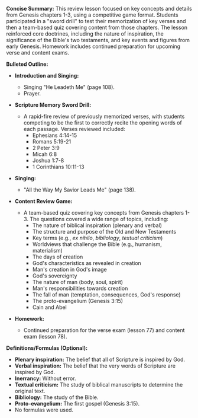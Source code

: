 **Concise Summary:** This review lesson focused on key concepts and details from Genesis chapters 1-3, using a competitive game format. Students participated in a "sword drill" to test their memorization of key verses and then a team-based quiz covering content from those chapters. The lesson reinforced core doctrines, including the nature of inspiration, the significance of the Bible's two testaments, and key events and figures from early Genesis.  Homework includes continued preparation for upcoming verse and content exams.


**Bulleted Outline:**

* **Introduction and Singing:**
    * Singing "He Leadeth Me" (page 108).
    * Prayer.

* **Scripture Memory Sword Drill:**
    * A rapid-fire review of previously memorized verses, with students competing to be the first to correctly recite the opening words of each passage. Verses reviewed included:
        * Ephesians 4:14-15
        * Romans 5:19-21
        * 2 Peter 3:9
        * Micah 6:8
        * Joshua 1:7-8
        * 1 Corinthians 10:11-13

* **Singing:**
    * "All the Way My Savior Leads Me" (page 138).

* **Content Review Game:**
    * A team-based quiz covering key concepts from Genesis chapters 1-3.  The questions covered a wide range of topics, including:
        * The nature of biblical inspiration (plenary and verbal)
        * The structure and purpose of the Old and New Testaments
        * Key terms (e.g., *ex nihilo*, *bibliology*, *textual criticism*)
        * Worldviews that challenge the Bible (e.g., humanism, materialism)
        * The days of creation
        * God's characteristics as revealed in creation
        * Man's creation in God's image
        * God's sovereignty
        * The nature of man (body, soul, spirit)
        * Man's responsibilities towards creation
        * The fall of man (temptation, consequences, God's response)
        * The proto-evangelium (Genesis 3:15)
        * Cain and Abel


* **Homework:**
    * Continued preparation for the verse exam (lesson 77) and content exam (lesson 78).


**Definitions/Formulas (Optional):**

* **Plenary inspiration:** The belief that all of Scripture is inspired by God.
* **Verbal inspiration:** The belief that the very words of Scripture are inspired by God.
* **Inerrancy:** Without error.
* **Textual criticism:** The study of biblical manuscripts to determine the original text.
* **Bibliology:** The study of the Bible.
* **Proto-evangelium:** The first gospel (Genesis 3:15).
* No formulas were used.

